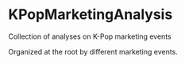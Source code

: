 # KPopMarketingAnalysis
Collection of analyses on K-Pop marketing events

Organized at the root by different marketing events.